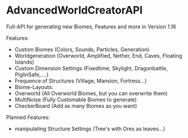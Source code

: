 # AdvancedWorldCreatorAPI
Full-API for generating new Biomes, Features and more in Version 1.16

Features: 
  * Custom Biomes (Colors, Sounds, Particles, Generation)
  * Worldgeneration (Overworld, Amplified, Nether, End, Caves, Floating Islands)
  * Custom Dimension Settings (Fixedtime, Skylight, Dragonbattle, PiglinSafe,....)
  * Frequence of Structures (Village, Mansion, Fortress...)
  * Biome-Layouts:
  * Overworld (All Overworld Biomes, but you can overwrite them)
  * MultiNoise (Fully Customable Biomes to generate)
  * CheckerBoard (Add as many Biomes as you want)


Planned Features:
  * manipulating Structure Settings (Tree's with Ores as leaves...)
